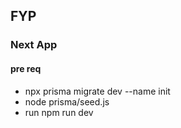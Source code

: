 ## FYP

### Next App

#### pre req
- npx prisma migrate dev --name init
- node prisma/seed.js
- run npm run dev
